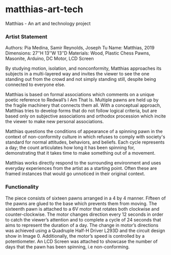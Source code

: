 # matthias-art-tech
Matthias - An art and technology project

### Artist Statement

Authors: Pia Medina, Samir Reynolds, Joseph Tu
Name: Matthias, 2019 
Dimensions: 27’’H 13’’W 13’’D
Materials: Wood, Plastic Chess Pawns, Masonite, Arduino, DC Motor, LCD Screen


By studying motion, isolation, and nonconformity, Matthias approaches its subjects in a multi-layered way and invites the viewer to see the one standing out from the crowd and not simply standing still, despite being connected to everyone else. 

Matthias is based on formal associations which comments on a unique poetic reference to Redwall’s I Am That Is. Multiple pawns are held up by the fragile machinery that connects them all. With a conceptual approach, Matthias tries to develop forms that do not follow logical criteria, but are based only on subjective associations and orthodox procession which incite the viewer to make new personal associations.

Matthias questions the conditions of appearance of a spinning pawn in the context of non-conformity culture in which refuses to comply with society's standard for normal attitudes, behaviors, and beliefs. Each cycle represents a day; the count articulates how long it has been spinning for, demonstrating that it takes time to make something out of a movement.

Matthias works directly respond to the surrounding environment and uses everyday experiences from the artist as a starting point. Often these are framed instances that would go unnoticed in their original context.


### Functionality
The piece consists of sixteen pawns arranged in a 4 by 4 manner. Fifteen of the pawns are glued to the base which prevents them from moving. The sixteenth pawn is attached to a 6V motor that rotates both clockwise and counter-clockwise. The motor changes direction every 12 seconds in order to catch the viewer’s attention and to complete a cycle of 24 seconds that aims to represent the duration of a day. The change in motor’s directions was achieved using a Quadruple Half-H Driver L293D and the circuit design show in Image 0. Additionally, the motor’s speed is controlled by a potentiometer. An LCD Screen was attached to showcase the number of days that the pawn has been spinning, i.e non-conforming.

